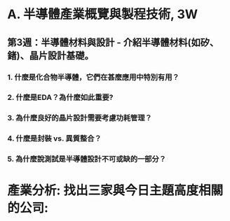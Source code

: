 # A. 半導體產業概覽與製程技術, 3W
## 第3週：半導體材料與設計 - 介紹半導體材料(如矽、鍺)、晶片設計基礎。

### 1. **什麼是化合物半導體，它們在甚麼應用中特別有用？**
### 2. **什麼是EDA？為什麼如此重要?**
### 3. **為什麼良好的晶片設計需要考慮功耗管理？**
### 4. **什麼是封裝 vs. 異質整合？**
### 5. **為什麼說測試是半導體設計不可或缺的一部分？**

# 產業分析: 找出三家與今日主題高度相關的公司:
